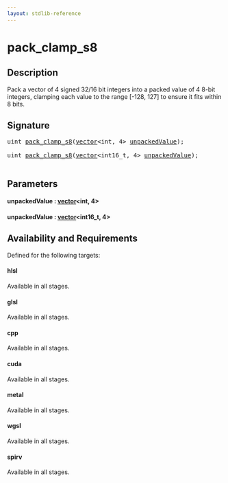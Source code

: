 ```yaml
---
layout: stdlib-reference
---
```


# pack\_clamp\_s8

## Description

Pack a vector of 4 signed 32/16 bit integers into a packed value of 4 8-bit integers,
clamping each value to the range [-128, 127] to ensure it fits within 8 bits.




## Signature 

<pre>
<span class="code_keyword">uint</span> <a href="pack_clamp_s8.html">pack_clamp_s8</a>(<a href="../types/vector/index.html" class="code_type">vector</a>&lt;<span class="code_keyword">int</span>, 4&gt; <a href="pack_clamp_s8.html#decl-unpackedValue" class="code_param">unpackedValue</a>);

<span class="code_keyword">uint</span> <a href="pack_clamp_s8.html">pack_clamp_s8</a>(<a href="../types/vector/index.html" class="code_type">vector</a>&lt;int16_t, 4&gt; <a href="pack_clamp_s8.html#decl-unpackedValue" class="code_param">unpackedValue</a>);

</pre>

## Parameters

####  <a id="decl-unpackedValue"></a>unpackedValue  : [vector](../types/vector/index)\<int, 4\>
####  <a id="decl-unpackedValue"></a>unpackedValue  : [vector](../types/vector/index)\<int16\_t, 4\>

## Availability and Requirements

Defined for the following targets:

#### hlsl
Available in all stages.

#### glsl
Available in all stages.

#### cpp
Available in all stages.

#### cuda
Available in all stages.

#### metal
Available in all stages.

#### wgsl
Available in all stages.

#### spirv
Available in all stages.



